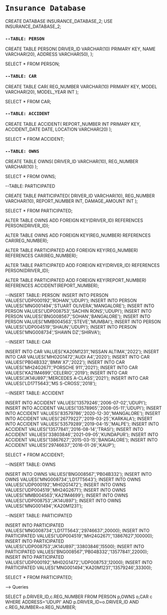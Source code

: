 # `Insurance Database`


CREATE DATABASE INSURANCE_DATABASE_2;
USE INSURANCE_DATABASE_2;



### ``--TABLE: PERSON``

CREATE TABLE PERSON(
DRIVER_ID VARCHAR(10) PRIMARY KEY,
NAME VARCHAR(20),
ADDRESS VARCHAR(50),
);

SELECT * FROM PERSON;


### ``--TABLE: CAR``

CREATE TABLE CAR(
REG_NUMBER VARCHAR(10) PRIMARY KEY,
MODEL VARCHAR(20),
MODEL_YEAR INT
);

SELECT * FROM CAR;


### ``--TABLE: ACCIDENT``

CREATE TABLE ACCIDENT(
REPORT_NUMBER INT PRIMARY KEY,
ACCIDENT_DATE DATE,
LOCATION VARCHAR(20)
);

SELECT * FROM ACCIDENT;

### ``--TABLE: OWNS``

CREATE TABLE OWNS(
DRIVER_ID VARCHAR(10),
REG_NUMBER VARCHAR(10)
);

SELECT * FROM OWNS;

--TABLE: PARTICIPATED

CREATE TABLE PARTICIPATED(
DRIVER_ID VARCHAR(10),
REG_NUMBER VARCHAR(10),
REPORT_NUMBER INT,
DAMAGE_AMOUNT INT
);

SELECT * FROM PARTICIPATED;

ALTER TABLE OWNS ADD FOREIGN KEY(DRIVER_ID) REFERENCES PERSON(DRIVER_ID);

ALTER TABLE OWNS ADD FOREIGN KEY(REG_NUMBER) REFERENCES CAR(REG_NUMBER);

ALTER TABLE PARTICIPATED ADD FOREIGN KEY(REG_NUMBER) REFERENCES CAR(REG_NUMBER);

ALTER TABLE PARTICIPATED ADD FOREIGN KEY(DRIVER_ID) REFERENCES PERSON(DRIVER_ID);

ALTER TABLE PARTICIPATED ADD FOREIGN KEY(REPORT_NUMBER) REFERENCES ACCIDENT(REPORT_NUMBER);

--INSERT TABLE: PERSON`
INSERT INTO PERSON VALUES('UDP000192','ROHAN','UDUPI');
INSERT INTO PERSON VALUES('MNG001494','STUART OLIVERA','MANGALORE');
INSERT INTO PERSON VALUES('UDP008753','SACHIN RONS','UDUPI');
INSERT INTO PERSON VALUES('BNG008567','SOHAN','BANGALORE');
INSERT INTO PERSON VALUES('MMB004563','STEVE','MUMBAI');
INSERT INTO PERSON VALUES('UDP004519','SHAUN','UDUPI');
INSERT INTO PERSON VALUES('MNG008734','SHAWN DZ','SHIRVA');


--INSERT TABLE: CAR

INSERT INTO CAR VALUES('KA20M1231','NISSAN ALTIMA','2022');
INSERT INTO CAR VALUES('MH02G1472','AUDI A4','2020');
INSERT INTO CAR VALUES('PB04B332','BMW X7','2022');
INSERT INTO CAR VALUES('MH24G2671','PORSCHE 911','2021');
INSERT INTO CAR VALUES('KA21M4699','CELERIO','2019');
INSERT INTO CAR VALUES('JK14U897','MERCEDES A-CLASS','2021');
INSERT INTO CAR VALUES('LD17T5643','MS S-CROSS','2018');

--INSERT TABLE: ACCIDENT


INSERT INTO ACCIDENT VALUES('13579246','2006-07-02','UDUPI');
INSERT INTO ACCIDENT VALUES('13578965','2008-05-11','UDUPI');
INSERT INTO ACCIDENT VALUES('83579786','2020-12-30','MANGALORE');
INSERT INTO ACCIDENT VALUES('26779227','2019-03-25','KARKALA');
INSERT INTO ACCIDENT VALUES('53579289','2019-04-15','MALPE');
INSERT INTO ACCIDENT VALUES('13577841','2016-08-14','TRASI');
INSERT INTO ACCIDENT VALUES('33803846','2021-09-05','KUNDAPUR');
INSERT INTO ACCIDENT VALUES('13867627','2015-03-15','BANGALORE');
INSERT INTO ACCIDENT VALUES('29746637','2016-01-26','KAUP');

SELECT * FROM ACCIDENT;

--INSERT TABLE: OWNS


INSERT INTO OWNS VALUES('BNG008567','PB04B332');
INSERT INTO OWNS VALUES('MNG008734','LD17T5643');
INSERT INTO OWNS VALUES('UDP000192','MH02G1472');
INSERT INTO OWNS VALUES('UDP004519','MH24G2671');
INSERT INTO OWNS VALUES('MMB004563','KA21M4699');
INSERT INTO OWNS VALUES('UDP008753','JK14U897');
INSERT INTO OWNS VALUES('MNG001494','KA20M1231');

--INSERT TABLE: PARTICIPATED

INSERT INTO PARTICIPATED VALUES('MNG008734','LD17T5643','29746637',20000);
INSERT INTO PARTICIPATED VALUES('UDP004519','MH24G2671','13867627',100000);
INSERT INTO PARTICIPATED VALUES('UDP008753','JK14U897','33803846',15500);
INSERT INTO PARTICIPATED VALUES('BNG008567','PB04B332','13577841',22000);
INSERT INTO PARTICIPATED VALUES('UDP000192','MH02G1472','UDP008753',12000);
INSERT INTO PARTICIPATED VALUES('MNG001494','KA20M1231','13579246',33300);


SELECT * FROM PARTICIPATED;


--> Queries

SELECT p.DRIVER_ID,c.REG_NUMBER
FROM PERSON p,OWNS o,CAR c
WHERE ADDRESS='UDUPI' AND p.DRIVER_ID=o.DRIVER_ID AND c.REG_NUMBER=o.REG_NUMBER;

